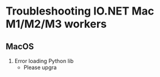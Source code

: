 # Troubleshooting IO.NET Mac M1/M2/M3 workers

## MacOS

1. Error loading Python lib
   - Please upgra

